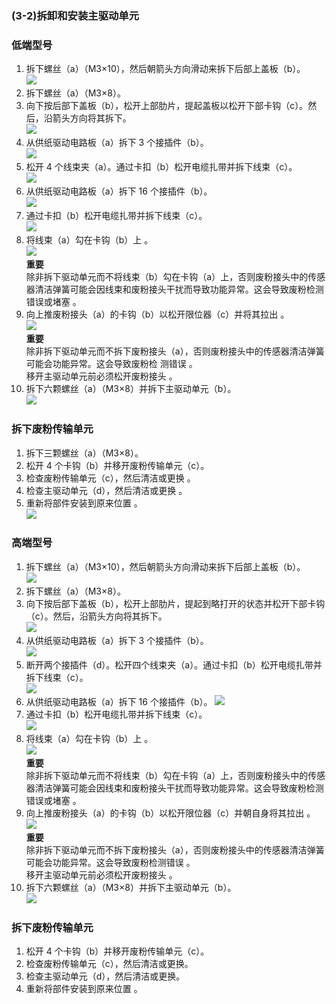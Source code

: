 ### (3-2)拆卸和安装主驱动单元    
### 低端型号  
1. 拆下螺丝（a）（M3×10），然后朝箭头方向滑动来拆下后部上盖板（b）。  
![](./image/image-81.png)  
1. 拆下螺丝（a）（M3×8）。  
2. 向下按后部下盖板（b），松开上部肋片，提起盖板以松开下部卡钩（c）。然后，沿箭头方向将其拆下。  
![](./image/image-82.png)  
1. 从供纸驱动电路板（a）拆下 3 个接插件（b）。  
![](./image/image-83.png)  
1. 松开 4 个线束夹（a）。通过卡扣（b）松开电缆扎带并拆下线束（c）。  
![](./image/image-84.png)  
1. 从供纸驱动电路板（a）拆下 16 个接插件（b）。  
![](./image/image-85.png)  
1. 通过卡扣（b）松开电缆扎带并拆下线束（c）。  
![](./image/image-86.png)   
1. 将线束（a）勾在卡钩（b）上 。  
![](./image/image-87.png)   
**重要**  
除非拆下驱动单元而不将线束（b）勾在卡钩（a）上，否则废粉接头中的传感器清洁弹簧可能会因线束和废粉接头干扰而导致功能异常。这会导致废粉检测错误或堵塞 。  
1.  向上推废粉接头（a）的卡钩（b）以松开限位器（c）并将其拉出 。  
![](./image/image-88.png)   
**重要**  
除非拆下驱动单元而不拆下废粉接头（a），否则废粉接头中的传感器清洁弹簧可能会功能异常。这会导致废粉检
测错误 。  
移开主驱动单元前必须松开废粉接头 。  
1.  拆下六颗螺丝（a）（M3×8）并拆下主驱动单元（b）。  
![](./image/image-89.png)   
### 拆下废粉传输单元  
1.   拆下三颗螺丝（a）（M3×8）。  
2.   松开 4 个卡钩（b）并移开废粉传输单元（c）。  
3.   检查废粉传输单元（c），然后清洁或更换 。  
4.   检查主驱动单元（d），然后清洁或更换 。  
5.   重新将部件安装到原来位置 。  
![](./image/image-90.png)   
### 高端型号  
1. 拆下螺丝（a）（M3×10），然后朝箭头方向滑动来拆下后部上盖板（b）。  
![](./image/image-91.png)   
2. 拆下螺丝（a）（M3×8）。  
3. 向下按后部下盖板（b），松开上部肋片，提起到略打开的状态并松开下部卡钩（c）。然后，沿箭头方向将其拆下。  
![](./image/image-92.png)   
4. 从供纸驱动电路板（a）拆下 3 个接插件（b）。  
![](./image/image-93.png)   
5. 断开两个接插件（d）。松开四个线束夹（a）。通过卡扣（b）松开电缆扎带并拆下线束（c）。  
![](./image/image-94.png)   
6. 从供纸驱动电路板（a）拆下 16 个接插件（b）。 
 ![](./image/image-95.png)   
7. 通过卡扣（b）松开电缆扎带并拆下线束（c）。  
![](./image/image-96.png)   
8. 将线束（a）勾在卡钩（b）上 。  
![](./image/image-97.png)   
**重要**  
除非拆下驱动单元而不将线束（b）勾在卡钩（a）上，否则废粉接头中的传感器清洁弹簧可能会因线束和废粉接头干扰而导致功能异常。这会导致废粉检测错误或堵塞 。  
9.  向上推废粉接头（a）的卡钩（b）以松开限位器（c）并朝自身将其拉出 。  
![](./image/image-98.png)   
**重要**  
除非拆下驱动单元而不拆下废粉接头（a），否则废粉接头中的传感器清洁弹簧可能会功能异常。这会导致废粉检测错误 。  
移开主驱动单元前必须松开废粉接头 。  
10. 拆下六颗螺丝（a）（M3×8）并拆下主驱动单元（b）。  
![](./image/image-99.png)   
### 拆下废粉传输单元
1.  松开 4 个卡钩（b）并移开废粉传输单元（c）。  
2.  检查废粉传输单元（c），然后清洁或更换。  
3.  检查主驱动单元（d），然后清洁或更换。  
4.  重新将部件安装到原来位置 。  